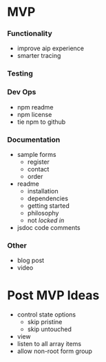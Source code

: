 # MVP

### Functionality
- improve aip experience
- smarter tracing

### Testing

### Dev Ops
- npm readme
- npm license
- tie npm to github

### Documentation
- sample forms
  - register
  - contact
  - order
- readme
  - installation
  - dependencies
  - getting started
  - philosophy
  - not _locked in_
- jsdoc code comments

### Other
- blog post
- video


# Post MVP Ideas
- control state options
  - skip pristine
  - skip untouched
- view
- listen to all array items
- allow non-root form group